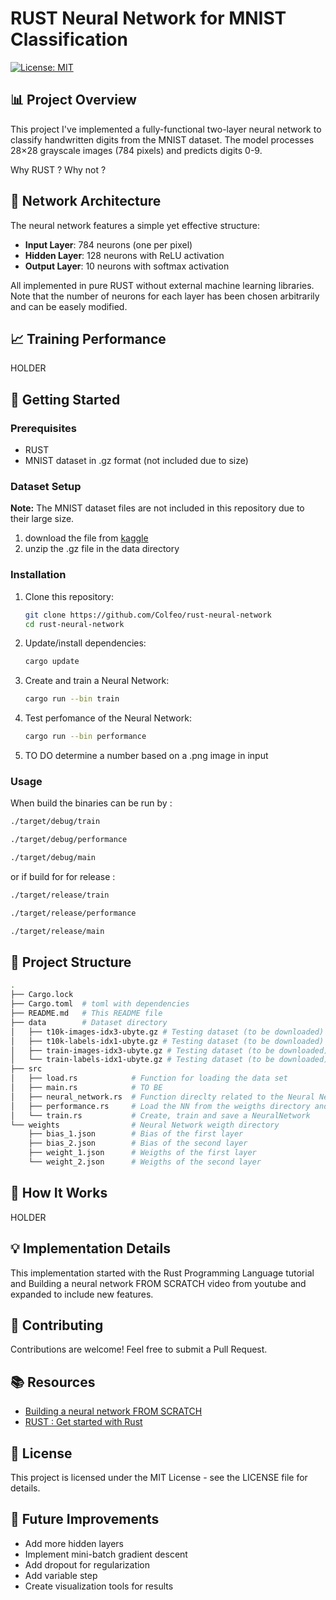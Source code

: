 # RUST Neural Network for MNIST Classification

[![License: MIT](https://img.shields.io/badge/License-MIT-yellow.svg)](https://opensource.org/licenses/MIT)

## 📊 Project Overview

This project I've implemented a fully-functional two-layer neural network to classify handwritten digits from the MNIST dataset. The model processes 28×28 grayscale images (784 pixels) and predicts digits 0-9.

Why RUST ? Why not ?

## 🧠 Network Architecture

The neural network features a simple yet effective structure:

- **Input Layer**: 784 neurons (one per pixel)
- **Hidden Layer**: 128 neurons with ReLU activation
- **Output Layer**: 10 neurons with softmax activation

All implemented in pure RUST without external machine learning libraries. Note that the number of neurons for each layer has been chosen arbitrarily and can be easely modified.  

## 📈 Training Performance

 HOLDER 

## 🚀 Getting Started


### Prerequisites

- RUST
- MNIST dataset in .gz format (not included due to size)

### Dataset Setup

**Note:** The MNIST dataset files are not included in this repository due to their large size.
 1. download the file from [kaggle](https://www.kaggle.com/datasets/hojjatk/mnist-dataset)
 2. unzip the .gz file in the data directory

### Installation

1. Clone this repository:
   ```bash
   git clone https://github.com/Colfeo/rust-neural-network
   cd rust-neural-network
   ```
2. Update/install dependencies:
   ```bash
   cargo update
   ```
3. Create and train a Neural Network:
   ```bash
   cargo run --bin train
   ```
4. Test perfomance of the Neural Network:
   ```bash
   cargo run --bin performance
   ```
5. TO DO determine a number based on a .png image in input


### Usage

When build the binaries can be run by :
```bash
./target/debug/train
```
```bash
./target/debug/performance
```
```bash
./target/debug/main
```
or if build for for release : 
```bash
./target/release/train
```
```bash
./target/release/performance
```
```bash
./target/release/main
```


## 📁 Project Structure

```bash
.
├── Cargo.lock
├── Cargo.toml  # toml with dependencies
├── README.md   # This README file
├── data        # Dataset directory 
│   ├── t10k-images-idx3-ubyte.gz # Testing dataset (to be downloaded)
│   ├── t10k-labels-idx1-ubyte.gz # Testing dataset (to be downloaded)
│   ├── train-images-idx3-ubyte.gz # Testing dataset (to be downloaded)
│   └── train-labels-idx1-ubyte.gz # Testing dataset (to be downloaded)
├── src
│   ├── load.rs            # Function for loading the data set
│   ├── main.rs            # TO BE 
│   ├── neural_network.rs  # Function direclty related to the Neural Network 
│   ├── performance.rs     # Load the NN from the weigths directory and compute performance
│   └── train.rs           # Create, train and save a NeuralNetwork 
└── weights                # Neural Network weigth directory 
    ├── bias_1.json        # Bias of the first layer
    ├── bias_2.json        # Bias of the second layer
    ├── weight_1.json      # Weigths of the first layer
    └── weight_2.json      # Weigths of the second layer 

```


## 🔧 How It Works


HOLDER

## 💡 Implementation Details

This implementation started with the Rust Programming Language tutorial and Building a neural network FROM SCRATCH video from youtube and expanded to include new features. 

## 🤝 Contributing

Contributions are welcome! Feel free to submit a Pull Request.

## 📚 Resources

- [Building a neural network FROM SCRATCH ](https://www.youtube.com/watch?v=w8yWXqWQYmU&t=450s)
- [RUST : Get started with Rust](https://www.rust-lang.org/learn)

## 📜 License

This project is licensed under the MIT License - see the LICENSE file for details.

## 🧩 Future Improvements

- Add more hidden layers
- Implement mini-batch gradient descent
- Add dropout for regularization
- Add variable step
- Create visualization tools for results
